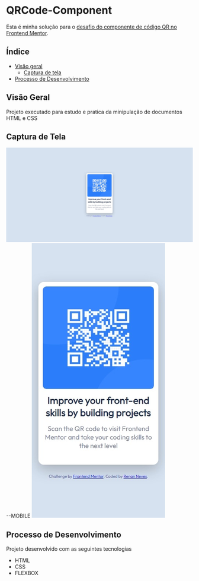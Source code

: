 # QRCode-Component

Esta é minha solução para o [desafio do componente de código QR no Frontend Mentor](https://www.frontendmentor.io/challenges/qr-code-component-iux_sIO_H).

## Índice

- [Visão geral](#visão-geral)
   - [Captura de tela](#captura-de-tela)
- [Processo de Desenvolvimento](#meu-processo)
 
 
## Visão Geral
Projeto executado para estudo e pratica da minipulação de documentos HTML e CSS

## Captura de Tela
![](./exemple/DESKTOP_LAYOUT.jpeg)
--MOBILE
![](./exemple/MOBILE.jpeg)

## Processo de Desenvolvimento
Projeto desenvolvido com as seguintes tecnologias
 - HTML 
 - CSS
 - FLEXBOX